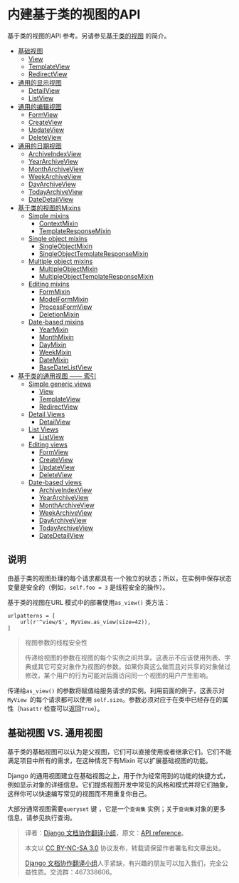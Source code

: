 # 内建基于类的视图的API #

基于类的视图的API 参考。另请参见[基于类的视图](http://python.usyiyi.cn/django/topics/class-based-views/index.html) 的简介。

+ [基础视图](http://python.usyiyi.cn/django/ref/class-based-views/base.html)
  + [View](http://python.usyiyi.cn/django/ref/class-based-views/base.html#view)
  + [TemplateView](http://python.usyiyi.cn/django/ref/class-based-views/base.html#templateview)
  + [RedirectView](http://python.usyiyi.cn/django/ref/class-based-views/base.html#redirectview)
+ [通用的显示视图](http://python.usyiyi.cn/django/ref/class-based-views/generic-display.html)
  + [DetailView](http://python.usyiyi.cn/django/ref/class-based-views/generic-display.html#detailview)
  + [ListView](http://python.usyiyi.cn/django/ref/class-based-views/generic-display.html#listview)
+ [通用的编辑视图](http://python.usyiyi.cn/django/ref/class-based-views/generic-editing.html)
  + [FormView](http://python.usyiyi.cn/django/ref/class-based-views/generic-editing.html#formview)
  + [CreateView](http://python.usyiyi.cn/django/ref/class-based-views/generic-editing.html#createview)
  + [UpdateView](http://python.usyiyi.cn/django/ref/class-based-views/generic-editing.html#updateview)
  + [DeleteView](http://python.usyiyi.cn/django/ref/class-based-views/generic-editing.html#deleteview)
+ [通用的日期视图](http://python.usyiyi.cn/django/ref/class-based-views/generic-date-based.html)
  + [ArchiveIndexView](http://python.usyiyi.cn/django/ref/class-based-views/generic-date-based.html#archiveindexview)
  + [YearArchiveView](http://python.usyiyi.cn/django/ref/class-based-views/generic-date-based.html#yeararchiveview)
  + [MonthArchiveView](http://python.usyiyi.cn/django/ref/class-based-views/generic-date-based.html#montharchiveview)
  + [WeekArchiveView](http://python.usyiyi.cn/django/ref/class-based-views/generic-date-based.html#weekarchiveview)
  + [DayArchiveView](http://python.usyiyi.cn/django/ref/class-based-views/generic-date-based.html#dayarchiveview)
  + [TodayArchiveView](http://python.usyiyi.cn/django/ref/class-based-views/generic-date-based.html#todayarchiveview)
  + [DateDetailView](http://python.usyiyi.cn/django/ref/class-based-views/generic-date-based.html#datedetailview)
+ [基于类的视图的Mixins](http://python.usyiyi.cn/django/ref/class-based-views/mixins.html)
  + [Simple mixins](http://python.usyiyi.cn/django/ref/class-based-views/mixins-simple.html)
    + [ContextMixin](http://python.usyiyi.cn/django/ref/class-based-views/mixins-simple.html#contextmixin)
    + [TemplateResponseMixin](http://python.usyiyi.cn/django/ref/class-based-views/mixins-simple.html#templateresponsemixin)
  + [Single object mixins](http://python.usyiyi.cn/django/ref/class-based-views/mixins-single-object.html)
    + [SingleObjectMixin](http://python.usyiyi.cn/django/ref/class-based-views/mixins-single-object.html#singleobjectmixin)
    + [SingleObjectTemplateResponseMixin](http://python.usyiyi.cn/django/ref/class-based-views/mixins-single-object.html#singleobjecttemplateresponsemixin)
  + [Multiple object mixins](http://python.usyiyi.cn/django/ref/class-based-views/mixins-multiple-object.html)
    + [MultipleObjectMixin](http://python.usyiyi.cn/django/ref/class-based-views/mixins-multiple-object.html#multipleobjectmixin)
    + [MultipleObjectTemplateResponseMixin](http://python.usyiyi.cn/django/ref/class-based-views/mixins-multiple-object.html#multipleobjecttemplateresponsemixin)
  + [Editing mixins](http://python.usyiyi.cn/django/ref/class-based-views/mixins-editing.html)
    + [FormMixin](http://python.usyiyi.cn/django/ref/class-based-views/mixins-editing.html#formmixin)
    + [ModelFormMixin](http://python.usyiyi.cn/django/ref/class-based-views/mixins-editing.html#modelformmixin)
    + [ProcessFormView](http://python.usyiyi.cn/django/ref/class-based-views/mixins-editing.html#processformview)
    + [DeletionMixin](http://python.usyiyi.cn/django/ref/class-based-views/mixins-editing.html#deletionmixin)
  + [Date-based mixins](http://python.usyiyi.cn/django/ref/class-based-views/mixins-date-based.html)
    + [YearMixin](http://python.usyiyi.cn/django/ref/class-based-views/mixins-date-based.html#yearmixin)
    + [MonthMixin](http://python.usyiyi.cn/django/ref/class-based-views/mixins-date-based.html#monthmixin)
    + [DayMixin](http://python.usyiyi.cn/django/ref/class-based-views/mixins-date-based.html#daymixin)
    + [WeekMixin](http://python.usyiyi.cn/django/ref/class-based-views/mixins-date-based.html#weekmixin)
    + [DateMixin](http://python.usyiyi.cn/django/ref/class-based-views/mixins-date-based.html#datemixin)
    + [BaseDateListView](http://python.usyiyi.cn/django/ref/class-based-views/mixins-date-based.html#basedatelistview)
+ [基于类的通用视图 —— 索引](http://python.usyiyi.cn/django/ref/class-based-views/flattened-index.html)
  + [Simple generic views](http://python.usyiyi.cn/django/ref/class-based-views/flattened-index.html#simple-generic-views)
    + [View](http://python.usyiyi.cn/django/ref/class-based-views/flattened-index.html#view)
    + [TemplateView](http://python.usyiyi.cn/django/ref/class-based-views/flattened-index.html#templateview)
    + [RedirectView](http://python.usyiyi.cn/django/ref/class-based-views/flattened-index.html#redirectview)
  + [Detail Views](http://python.usyiyi.cn/django/ref/class-based-views/flattened-index.html#detail-views)
    + [DetailView](http://python.usyiyi.cn/django/ref/class-based-views/flattened-index.html#detailview)
  + [List Views](http://python.usyiyi.cn/django/ref/class-based-views/flattened-index.html#list-views)
    + [ListView](http://python.usyiyi.cn/django/ref/class-based-views/flattened-index.html#listview)
  + [Editing views](http://python.usyiyi.cn/django/ref/class-based-views/flattened-index.html#editing-views)
    + [FormView](http://python.usyiyi.cn/django/ref/class-based-views/flattened-index.html#formview)
    + [CreateView](http://python.usyiyi.cn/django/ref/class-based-views/flattened-index.html#createview)
    + [UpdateView](http://python.usyiyi.cn/django/ref/class-based-views/flattened-index.html#updateview)
    + [DeleteView](http://python.usyiyi.cn/django/ref/class-based-views/flattened-index.html#deleteview)
  + [Date-based views](http://python.usyiyi.cn/django/ref/class-based-views/flattened-index.html#date-based-views)
    + [ArchiveIndexView](http://python.usyiyi.cn/django/ref/class-based-views/flattened-index.html#archiveindexview)
    + [YearArchiveView](http://python.usyiyi.cn/django/ref/class-based-views/flattened-index.html#yeararchiveview)
    + [MonthArchiveView](http://python.usyiyi.cn/django/ref/class-based-views/flattened-index.html#montharchiveview)
    + [WeekArchiveView](http://python.usyiyi.cn/django/ref/class-based-views/flattened-index.html#weekarchiveview)
    + [DayArchiveView](http://python.usyiyi.cn/django/ref/class-based-views/flattened-index.html#dayarchiveview)
    + [TodayArchiveView](http://python.usyiyi.cn/django/ref/class-based-views/flattened-index.html#todayarchiveview)
    + [DateDetailView](http://python.usyiyi.cn/django/ref/class-based-views/flattened-index.html#datedetailview)

## 说明 ##

由基于类的视图处理的每个请求都具有一个独立的状态；所以，在实例中保存状态变量是安全的（例如，`self.foo = 3` 是线程安全的操作）。

基于类的视图在URL 模式中的部署使用`as_view()`  类方法：

```
urlpatterns = [
    url(r'^view/$', MyView.as_view(size=42)),
]
```

> 视图参数的线程安全性
>
> 传递给视图的参数在视图的每个实例之间共享。这表示不应该使用列表、字典或其它可变对象作为视图的参数。如果你真这么做而且对共享的对象做过修改，某个用户的行为可能对后面访问同一个视图的用户产生影响。

传递给`as_view()` 的参数将赋值给服务请求的实例。利用前面的例子，这表示对`MyView `的每个请求都可以使用 `self.size`。参数必须对应于在类中已经存在的属性（`hasattr` 检查可以返回`True`）。

## 基础视图 VS. 通用视图 ##

基于类的基础视图可以认为是父视图，它们可以直接使用或者继承它们。它们不能满足项目中所有的需求，在这种情况下有Mixin 可以扩展基础视图的功能。

Django 的通用视图建立在基础视图之上，用于作为经常用到的功能的快捷方式，例如显示对象的详细信息。它们提炼视图开发中常见的风格和模式并将它们抽象，这样你可以快速编写常见的视图而不用重复你自己。

大部分通常视图需要`queryset` 键 ，它是一个`查询集` 实例；关于`查询集`对象的更多信息，请参见执行查询。

> 译者：[Django 文档协作翻译小组](http://python.usyiyi.cn/django/index.html)，原文：[API reference](https://docs.djangoproject.com/en/1.8/ref/class-based-views/)。
>
> 本文以 [CC BY-NC-SA 3.0](http://creativecommons.org/licenses/by-nc-sa/3.0/cn/) 协议发布，转载请保留作者署名和文章出处。
>
> [Django 文档协作翻译小组](http://python.usyiyi.cn/django/index.html)人手紧缺，有兴趣的朋友可以加入我们，完全公益性质。交流群：467338606。
